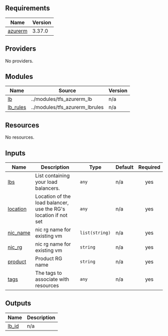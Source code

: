 <!-- BEGIN_TF_DOCS -->
## Requirements

| Name | Version |
|------|---------|
| <a name="requirement_azurerm"></a> [azurerm](#requirement\_azurerm) | 3.37.0 |

## Providers

No providers.

## Modules

| Name | Source | Version |
|------|--------|---------|
| <a name="module_lb"></a> [lb](#module\_lb) | ../modules/tfs_azurerm_lb | n/a |
| <a name="module_lb_rules"></a> [lb\_rules](#module\_lb\_rules) | ../modules/tfs_azurerm_lbrules | n/a |

## Resources

No resources.

## Inputs

| Name | Description | Type | Default | Required |
|------|-------------|------|---------|:--------:|
| <a name="input_lbs"></a> [lbs](#input\_lbs) | List containing your load balancers. | `any` | n/a | yes |
| <a name="input_location"></a> [location](#input\_location) | Location of the load balancer, use the RG's location if not set | `any` | n/a | yes |
| <a name="input_nic_name"></a> [nic\_name](#input\_nic\_name) | nic rg name for existing vm | `list(string)` | n/a | yes |
| <a name="input_nic_rg"></a> [nic\_rg](#input\_nic\_rg) | nic rg name for existing vm | `string` | n/a | yes |
| <a name="input_product"></a> [product](#input\_product) | Product RG name | `string` | n/a | yes |
| <a name="input_tags"></a> [tags](#input\_tags) | The tags to associate with resources | `any` | n/a | yes |

## Outputs

| Name | Description |
|------|-------------|
| <a name="output_lb_id"></a> [lb\_id](#output\_lb\_id) | n/a |
<!-- END_TF_DOCS -->
